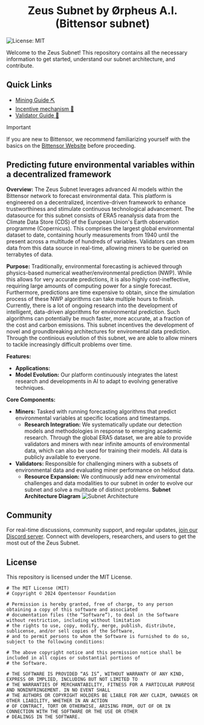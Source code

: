 <h1 align="center">Zeus Subnet by Ørpheus A.I. (Bittensor subnet)</h1>


![License: MIT](https://img.shields.io/badge/License-MIT-yellow.svg)

Welcome to the Zeus Subnet! This repository contains all the necessary information to get started, understand our subnet architecture, and contribute.


## Quick Links
- [Mining Guide ⛏️](docs/Mining.md)
- [Incentive mechanism 🎁](docs/RewardFunction.ipynb)
- [Validator Guide 🔧](docs/Validating.md)

> [!IMPORTANT]
> If you are new to Bittensor, we recommend familiarizing yourself with the basics on the [Bittensor Website](https://bittensor.com/) before proceeding.

## Predicting future environmental variables within a decentralized framework

**Overview:**
The Zeus Subnet leverages advanced AI models within the Bittensor network to forecast environmental data. This platform is engineered on a decentralized, incentive-driven framework to enhance trustworthiness and stimulate continuous technological advancement. The datasource for this subnet consists of ERA5 reanalysis data from the Climate Data Store (CDS) of the European Union's Earth observation programme (Copernicus). This comprises the largest global environmental dataset to date, containing hourly measurements from 1940 until the present across a multitude of hundreds of variables. Validators can stream data from this data source in real-time, allowing miners to be queried on terrabytes of data.

**Purpose:**
Traditionally, environmental forecasting is achieved through physics-based numerical weather/environmental prediction (NWP). While this allows for very accurate predictions, it is also highly cost-ineffective, requiring large amounts of computing power for a single forecast. Furthermore, predictions are time expensive to obtain, since the simulation process of these NWP algorithms can take multiple hours to finish. Currently, there is a lot of ongoing research into the development of intelligent, data-driven algorithms for environmental prediction. Such algorithms can potentially be much faster, more accurate, at a fraction of the cost and carbon emissions. This subnet incentives the development of novel and groundbreaking architectures for enviromental data prediction. Through the continious evolution of this subnet, we are able to allow miners to tackle increasingly difficult problems over time.

**Features:**

- **Applications:**
- **Model Evolution:** Our platform continuously integrates the latest research and developments in AI to adapt to evolving generative techniques.

**Core Components:**

- **Miners:** Tasked with running forecasting algorithms that predict environmental variables at specific locations and timestamps.
  - **Research Integration:** We systematically update our detection models and methodologies in response to emerging academic research. Through the global ERA5 dataset, we are able to provide validators and miners with near infinite amounts of environmental data, which can also be used for training their models. All data is publicly available to everyone.
- **Validators:** Responsible for challenging miners with a subsets of environmental data and evaluating miner performance on heldout data.
  - **Resource Expansion:** We continuously add new enviromental challenges and data modalities to our subnet in order to evolve our subnet and solve a multitude of distinct problems.
**Subnet Architecture Diagram**
![Subnet Architecture](static/Subnet-Arch.png)

## Community
For real-time discussions, community support, and regular updates, <a href="">join our Discord server</a>. Connect with developers, researchers, and users to get the most out of the Zeus Subnet.

## License
This repository is licensed under the MIT License.
```text
# The MIT License (MIT)
# Copyright © 2024 Opentensor Foundation

# Permission is hereby granted, free of charge, to any person obtaining a copy of this software and associated
# documentation files (the “Software”), to deal in the Software without restriction, including without limitation
# the rights to use, copy, modify, merge, publish, distribute, sublicense, and/or sell copies of the Software,
# and to permit persons to whom the Software is furnished to do so, subject to the following conditions:

# The above copyright notice and this permission notice shall be included in all copies or substantial portions of
# the Software.

# THE SOFTWARE IS PROVIDED “AS IS”, WITHOUT WARRANTY OF ANY KIND, EXPRESS OR IMPLIED, INCLUDING BUT NOT LIMITED TO
# THE WARRANTIES OF MERCHANTABILITY, FITNESS FOR A PARTICULAR PURPOSE AND NONINFRINGEMENT. IN NO EVENT SHALL
# THE AUTHORS OR COPYRIGHT HOLDERS BE LIABLE FOR ANY CLAIM, DAMAGES OR OTHER LIABILITY, WHETHER IN AN ACTION
# OF CONTRACT, TORT OR OTHERWISE, ARISING FROM, OUT OF OR IN CONNECTION WITH THE SOFTWARE OR THE USE OR OTHER
# DEALINGS IN THE SOFTWARE.
```
